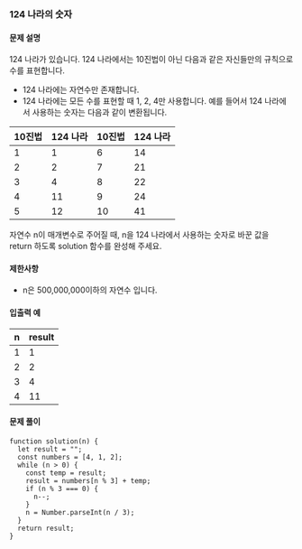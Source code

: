 ### 124 나라의 숫자

#### 문제 설명

124 나라가 있습니다. 124 나라에서는 10진법이 아닌 다음과 같은 자신들만의 규칙으로 수를 표현합니다.

- 124 나라에는 자연수만 존재합니다.
- 124 나라에는 모든 수를 표현할 때 1, 2, 4만 사용합니다.
예를 들어서 124 나라에서 사용하는 숫자는 다음과 같이 변환됩니다.

|10진법|124 나라| 10진법| 124 나라
|---|---|---|---|
1	|1	|6	|14
2	|2	|7	|21
3	|4	|8	|22
4	|11	|9	|24
5	|12	|10	|41

자연수 n이 매개변수로 주어질 때, n을 124 나라에서 사용하는 숫자로 바꾼 값을 return 하도록 solution 함수를 완성해 주세요.

#### 제한사항
- n은 500,000,000이하의 자연수 입니다.

#### 입출력 예

|n|result|
|---|---|
1 | 1
2 | 2
3 |	4
4 |	11

#### 문제 풀이
```
function solution(n) {
  let result = "";
  const numbers = [4, 1, 2];
  while (n > 0) {
    const temp = result;
    result = numbers[n % 3] + temp;
    if (n % 3 === 0) {
      n--;
    }
    n = Number.parseInt(n / 3);
  }
  return result;
}
```